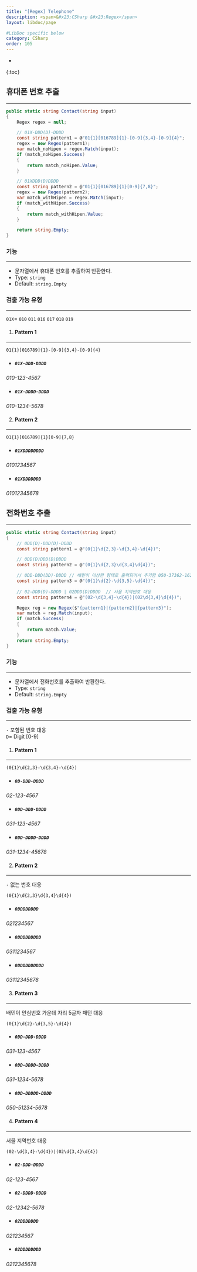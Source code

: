 ```yaml
---
title: "[Regex] Telephone"
description: <span>&#x23;CSharp &#x23;Regex</span>
layout: libdoc/page

#LibDoc specific below
category: CSharp
order: 105
---
```

* 
{:toc}

## 휴대폰 번호 추출
---
```csharp
public static string Contact(string input)
{
    Regex regex = null;

    // 01X-DDD(D)-DDDD
    const string pattern1 = @"01{1}[016789]{1}-[0-9]{3,4}-[0-9]{4}";
    regex = new Regex(pattern1);
    var match_noHipen = regex.Match(input);
    if (match_noHipen.Success)
    {
        return match_noHipen.Value;
    }

    // 01XDDD(D)DDDD
    const string pattern2 = @"01{1}[016789]{1}[0-9]{7,8}";
    regex = new Regex(pattern2);
    var match_withHipen = regex.Match(input);
    if (match_withHipen.Success)
    {
        return match_withHipen.Value;
    }

    return string.Empty;
}
```

### 기능
---
* 문자열에서 휴대폰 번호를 추출하여 반환한다.
* Type: `string`
* Default: `string.Empty`

### 검출 가능 유형
--- 
`01X`= `010` `011` `016` `017` `018` `019`

1. #### Pattern 1
---
```regex
01{1}[016789]{1}-[0-9]{3,4}-[0-9]{4}
```
* ##### `01X-DDD-DDDD`
*010-123-4567*
* ##### `01X-DDDD-DDDD`
*010-1234-5678*

2. #### Pattern 2
---
```regex
01{1}[016789]{1}[0-9]{7,8}
```
* ##### `01XDDDDDDDD`
*0101234567*
* ##### `01XDDDDDDD`
*01012345678*
  
## 전화번호 추출
---
```csharp
public static string Contact(string input)
{
    // 0DD(D)-DDD(D)-DDDD
    const string pattern1 = @"(0{1}\d{2,3}-\d{3,4}-\d{4})";

    // 0DD(D)DDD(D)DDDD
    const string pattern2 = @"(0{1}\d{2,3}\d{3,4}\d{4})";

    // 0DD-DDD(DD)-DDDD // 배민이 이상한 형태로 출력되어서 추가함 050-37362-1627
    const string pattern3 = @"(0{1}\d{2}-\d{3,5}-\d{4})";
            
    // 02-DDD(D)-DDDD | 02DDD(D)DDDD  // 서울 지역번호 대응
    const string pattern4 = @"(02-\d{3,4}-\d{4})|(02\d{3,4}\d{4})";

    Regex reg = new Regex($"{pattern1}|{pattern2}|{pattern3}");
    var match = reg.Match(input);
    if (match.Success)
    {
        return match.Value;
    }
    return string.Empty;
}
```

### 기능
---
* 문자열에서 전화번호를 추출하여 반환한다.
* Type: `string`
* Default: `string.Empty`

### 검출 가능 유형 
---
`-` 포함된 번호 대응<br/>
`D`= Digit [0-9]

1. #### Pattern 1
---
```regex
(0{1}\d{2,3}-\d{3,4}-\d{4})
```
* ##### `0D-DDD-DDDD`
*02-123-4567*
* ##### `0DD-DDD-DDDD`
*031-123-4567*
* ##### `0DD-DDDD-DDDD`
*031-1234-45678*

2. #### Pattern 2
---
`-` 없는 번호 대응
```regex
(0{1}\d{2,3}\d{3,4}\d{4})
```
* ##### `0DDDDDDDD`
*021234567*
* ##### `0DDDDDDDDD`
*0311234567*
* ##### `0DDDDDDDDDD`
*03112345678*

3. #### Pattern 3
---
배민이 안심번호 가운데 자리 5글자 패턴 대응
```regex
(0{1}\d{2}-\d{3,5}-\d{4})
```
* ##### `0DD-DDD-DDDD`
*031-123-4567*
* ##### `0DD-DDDD-DDDD`
*031-1234-5678*
* ##### `0DD-DDDDD-DDDD`
*050-51234-5678*

4. #### Pattern 4
---
서울 지역번호 대응
```regex
(02-\d{3,4}-\d{4})|(02\d{3,4}\d{4})
```
* ##### `02-DDD-DDDD`
*02-123-4567*
* ##### `02-DDDD-DDDD`
*02-12342-5678*
* ##### `02DDDDDDD`
*021234567*
* ##### `02DDDDDDDD`
*0212345678*

